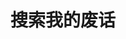 ---
title: "搜索我的废话" # in any language you want
layout: "search" # necessary for search
# url: "/archive"
# description: "Description for Search"
summary: "search"
placeholder: "你想要搜索什么呢?🤔"
---